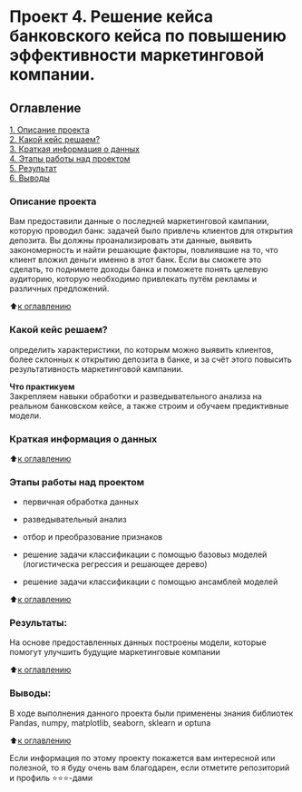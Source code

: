 # Проект 4. Решение кейса банковского кейса по повышению эффективности маркетинговой компании. 

## Оглавление  
[1. Описание проекта](.README.md#Описание-проекта)  
[2. Какой кейс решаем?](.README.md#Какой-кейс-решаем)  
[3. Краткая информация о данных](.README.md#Краткая-информация-о-данных)  
[4. Этапы работы над проектом](.README.md#Этапы-работы-над-проектом)  
[5. Результат](.README.md#Результат)    
[6. Выводы](.README.md#Выводы) 

### Описание проекта    
Вам предоставили данные о последней маркетинговой кампании, которую проводил банк: задачей было привлечь клиентов для открытия депозита. Вы должны проанализировать эти данные, выявить закономерность и найти решающие факторы, повлиявшие на то, что клиент вложил деньги именно в этот банк. Если вы сможете это сделать, то поднимете доходы банка и поможете понять целевую аудиторию, которую необходимо привлекать путём рекламы и различных предложений.

:arrow_up:[к оглавлению](_)


### Какой кейс решаем?    
определить характеристики, по которым можно выявить клиентов, более склонных к открытию депозита в банке, и за счёт этого повысить результативность маркетинговой кампании.


**Что практикуем**     
Закрепляем навыки обработки и разведывательного анализа на реальном банковском кейсе, а также строим и обучаем предиктивные модели.


### Краткая информация о данных

:arrow_up:[к оглавлению](.README.md#Оглавление)


### Этапы работы над проектом  

- первичная обработка данных

- разведывательный анализ

- отбор и преобразование признаков

- решение задачи классификации с помощью базовыз моделей (логистическа регрессия и решающее дерево)

- решение задачи классификации с помощью ансамблей моделей



:arrow_up:[к оглавлению](.README.md#Оглавление)


### Результаты:  
На основе предоставленных данных построены модели, которые помогут улучшить будущие маркетинговые компании

:arrow_up:[к оглавлению](.README.md#Оглавление)


### Выводы:  
В ходе выполнения данного проекта были применены знания библиотек Pandas, numpy, matplotlib, seaborn, sklearn  и optuna

:arrow_up:[к оглавлению](.README.md#Оглавление)


Если информация по этому проекту покажется вам интересной или полезной, то я буду очень вам благодарен, если отметите репозиторий и профиль ⭐️⭐️⭐️-дами
